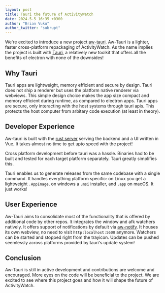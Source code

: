 ```yaml
---
layout: post
title: Tauri the future of ActivityWatch
date: 2024-5-5 16:35 +0300
author: "Brian Vuku"
author_twitter: "subrupt"
---
```


We're excited to introduce a new project [aw-tauri](http://github.com/ActivityWatch/aw-tauri). Aw-Tauri is a lighter, faster cross-platform repackaging of ActivityWatch. As the name implies the project is built with [Tauri](https://Tauri.app), a relatively new toolkit that offers all the benefits of electron with none of the downsides!

## Why Tauri

Tauri apps are lightweight, memory efficient and secure by design. Tauri does not ship a renderer but uses the platform native renderer via webviews. This simple design choice makes the app size compact and memory efficient during runtime, as compared to electron apps. Tauri apps are secure, only interacting with the host systems through tauri apis. This protects the host computer from arbitary code execution (at least in theory).

## Developer Experience

Aw-tauri is built with the [rust server](https://github.com/ActivityWatch/aw-server-rust) serving the backend and a UI written in Vue. It takes almost no time to get upto speed with the project!

Cross platform development before tauri was a hassle. Binaries had to be built and tested for each target platform separately. Tauri greatly simplifies this.

Tauri enables us to generate releases from the same codebase with a single command. It handles everything platform specific: on Linux you get a lightweight `.AppImage`, on windows a `.msi` installer, and `.app` on macOS. It just works!

## User Experience

Aw-Tauri aims to consolidate most of the functionality that is offered by additional code by other repos. It integrates the window and afk watchers natively. It offers support of notifications by default via [aw-notify](https://github.com/ActivityWatch/aw-notify). It houses its own webview, no need to visit ```http:localhost:5600``` anymore. Watchers can be started and stopped right from the trayicon. Updates can be pushed seemlessly across platforms provided by tauri's update system!

## Conclusion

Aw-Tauri is still in active development and contributions are welcome and encouraged. More eyes on the code will be beneficial to the project. We are excited to see where this project goes and how it will shape the future of ActivityWatch.
